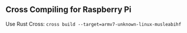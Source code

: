 ## Cross Compiling for Raspberry Pi

Use Rust Cross: `cross build --target=armv7-unknown-linux-musleabihf`
